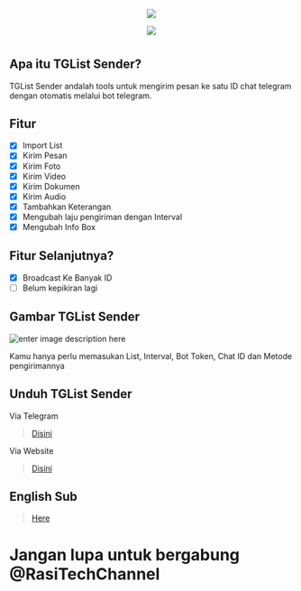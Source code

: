 <p align="center"><img src="https://i.imgur.com/3hINm7N.png"></p>

<p align="center"><img src="https://i.imgur.com/g5Ffwam.png"></p>

#
## **Apa itu TGList Sender?**
TGList Sender andalah tools untuk mengirim pesan ke satu ID chat telegram dengan otomatis melalui bot telegram.

## **Fitur**

 - [x] Import List
 - [x] Kirim Pesan
 - [x] Kirim Foto
 - [x] Kirim Video
 - [x] Kirim Dokumen
 - [x] Kirim Audio
 - [x] Tambahkan Keterangan
 - [x] Mengubah laju pengiriman dengan Interval
 - [x] Mengubah Info Box

## **Fitur Selanjutnya?**

 - [x] Broadcast Ke Banyak ID
 - [ ] Belum kepikiran lagi

## **Gambar TGList Sender**

![enter image description here](https://i.imgur.com/B1dI8B0.png)

Kamu hanya perlu memasukan List, Interval, Bot Token, Chat ID dan Metode pengirimannya

## **Unduh TGList Sender**

Via Telegram

> [Disini](https://t.me/RasiTechChannel/1732)

Via Website

> [Disini](https://github.com/rasitech-sudo/TGList-Sender/raw/main/TGList/bin/Release/TGList.exe)

## English Sub

> [Here](https://github.com/rasitech-sudo/TGList-Sender/blob/main/README-EN.md)

# Jangan lupa untuk bergabung @RasiTechChannel
